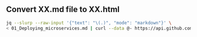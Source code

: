 ## Convert XX.md file to XX.html
```sh
jq --slurp --raw-input '{"text": "\(.)", "mode": "markdown"}' \
< 01_Deploying_microservices.md | curl --data @- https://api.github.com/markdown > b.html
```
